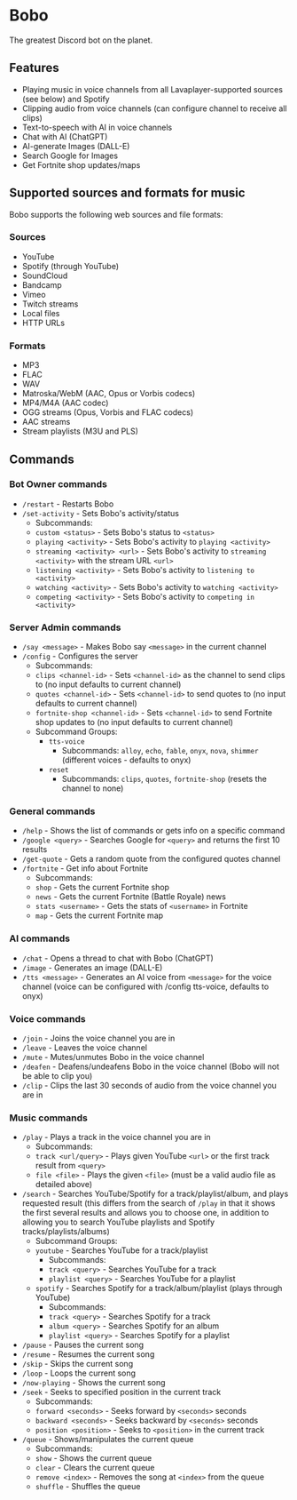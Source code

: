# Bobo

The greatest Discord bot on the planet.

## Features
* Playing music in voice channels from all Lavaplayer-supported sources (see below) and Spotify
* Clipping audio from voice channels (can configure channel to receive all clips)
* Text-to-speech with AI in voice channels
* Chat with AI (ChatGPT)
* AI-generate Images (DALL-E)
* Search Google for Images
* Get Fortnite shop updates/maps

## Supported sources and formats for music
Bobo supports the following web sources and file formats:
### Sources
* YouTube
* Spotify (through YouTube)
* SoundCloud
* Bandcamp
* Vimeo
* Twitch streams
* Local files
* HTTP URLs
### Formats
* MP3
* FLAC
* WAV
* Matroska/WebM (AAC, Opus or Vorbis codecs)
* MP4/M4A (AAC codec)
* OGG streams (Opus, Vorbis and FLAC codecs)
* AAC streams
* Stream playlists (M3U and PLS)

## Commands
### Bot Owner commands
* `/restart` - Restarts Bobo
* `/set-activity` - Sets Bobo's activity/status
    * Subcommands:
    * `custom <status>` - Sets Bobo's status to `<status>`
    * `playing <activity>` - Sets Bobo's activity to `playing <activity>`
    * `streaming <activity> <url>` - Sets Bobo's activity to `streaming <activity>` with the stream URL `<url>`
    * `listening <activity>` - Sets Bobo's activity to `listening to <activity>`
    * `watching <activity>` - Sets Bobo's activity to `watching <activity>`
    * `competing <activity>` - Sets Bobo's activity to `competing in <activity>`

### Server Admin commands
* `/say <message>` - Makes Bobo say `<message>` in the current channel
* `/config` - Configures the server
  * Subcommands:
  * `clips <channel-id>` - Sets `<channel-id>` as the channel to send clips to (no input defaults to current channel)
  * `quotes <channel-id>` - Sets `<channel-id>` to send quotes to (no input defaults to current channel)
  * `fortnite-shop <channel-id>` - Sets `<channel-id>` to send Fortnite shop updates to (no input defaults to current channel)
  * Subcommand Groups:
    * `tts-voice`
      * Subcommands: `alloy`, `echo`, `fable`, `onyx`, `nova`, `shimmer` (different voices - defaults to onyx)
    * `reset`
      * Subcommands: `clips`, `quotes`, `fortnite-shop` (resets the channel to none)

### General commands
* `/help` - Shows the list of commands or gets info on a specific command
* `/google <query>` - Searches Google for `<query>` and returns the first 10 results
* `/get-quote` - Gets a random quote from the configured quotes channel
* `/fortnite` - Get info about Fortnite
  * Subcommands:
  * `shop` - Gets the current Fortnite shop
  * `news` - Gets the current Fortnite (Battle Royale) news
  * `stats <username>` - Gets the stats of `<username>` in Fortnite
  * `map` - Gets the current Fortnite map

### AI commands
* `/chat` - Opens a thread to chat with Bobo (ChatGPT)
* `/image` - Generates an image (DALL-E)
* `/tts <message>` - Generates an AI voice from `<message>` for the voice channel (voice can be configured with /config tts-voice, defaults to onyx)

### Voice commands
* `/join` - Joins the voice channel you are in
* `/leave` - Leaves the voice channel
* `/mute` - Mutes/unmutes Bobo in the voice channel
* `/deafen` - Deafens/undeafens Bobo in the voice channel (Bobo will not be able to clip you)
* `/clip` - Clips the last 30 seconds of audio from the voice channel you are in

### Music commands
* `/play` - Plays a track in the voice channel you are in
    * Subcommands:
    * `track <url/query>` - Plays given YouTube `<url>` or the first track result from `<query>`
    * `file <file>` - Plays the given `<file>` (must be a valid audio file as detailed above)
* `/search` - Searches YouTube/Spotify for a track/playlist/album, and plays requested result (this differs from the search of `/play` in that it shows the first several results and allows you to choose one, in addition to allowing you to search YouTube playlists and Spotify tracks/playlists/albums)
    * Subcommand Groups:
    * `youtube` - Searches YouTube for a track/playlist
      * Subcommands:
      * `track <query>` - Searches YouTube for a track
      * `playlist <query>` - Searches YouTube for a playlist
    * `spotify` - Searches Spotify for a track/album/playlist (plays through YouTube)
      * Subcommands:
      * `track <query>` - Searches Spotify for a track
      * `album <query>` - Searches Spotify for an album
      * `playlist <query>` - Searches Spotify for a playlist
* `/pause` - Pauses the current song
* `/resume` - Resumes the current song
* `/skip` - Skips the current song
* `/loop` - Loops the current song
* `/now-playing` - Shows the current song
* `/seek` - Seeks to specified position in the current track
  * Subcommands:
  * `forward <seconds>` - Seeks forward by `<seconds>` seconds
  * `backward <seconds>` - Seeks backward by `<seconds>` seconds
  * `position <position>` - Seeks to `<position>` in the current track
* `/queue` - Shows/manipulates the current queue
  * Subcommands:
  * `show` - Shows the current queue
  * `clear` - Clears the current queue
  * `remove <index>` - Removes the song at `<index>` from the queue
  * `shuffle` - Shuffles the queue